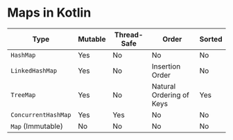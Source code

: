 # Maps in Kotlin

| **Type**             | **Mutable** | **Thread-Safe** | **Order**                  | **Sorted** |
|----------------------|-------------|-----------------|----------------------------|------------|
| `HashMap`            | Yes         | No              | No                         | No         |
| `LinkedHashMap`      | Yes         | No              | Insertion Order            | No         |
| `TreeMap`            | Yes         | No              | Natural Ordering of Keys   | Yes        |
| `ConcurrentHashMap`  | Yes         | Yes             | No                         | No         |
| `Map` (Immutable)    | No          | No              | No                         | No         |
